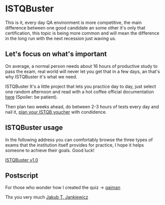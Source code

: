 # ISTQBuster
This is it, every day QA environment is more competitive, the main difference between one good candidate an some other it's only that certification, this topic is being more common and will mean the difference in the long run with the next recession just waving us.

## Let's focus on what's important
On average, a normal person needs about 16 hours of productive study to pass the exam, real world will never let you get that in a few days, an that's why ISTQBuster it's what we need.

ISTQBuster It's a little project that lets you practice day to day, just select one random afternoon and read with a hot coffee official documentation [here](https://istqb-main-web-prod.s3.amazonaws.com/media/documents/ISTQB-CTFL_Syllabus_2018_v3.1.1.pdf) (Spoiler: be patient).

Then plan two weeks ahead, do between 2-3 hours of tests every day and nail it, [plan your ISTQB voucher](https://www.istqb.org/certifications/find-an-exam-provider) with condidence.

## ISTQBuster usage
In the following address you can comfortably browse the three types of exams that the institution itself provides for practice, I hope it helps someone to achieve their goals. Good luck!

[ISTQBuster v1.0](https://qabbalah.github.io/ISTQBuster/)

## Postscript
For those who wonder how I created the quiz ->
[gaiman](https://github.com/jcubic/gaiman)

Thx you very much [Jakub T. Jankiewicz](https://github.com/jcubic)
